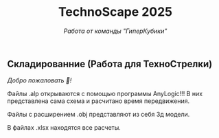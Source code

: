 <header>

<!--
  <<< Author notes: Course header >>>
  Include a 1280×640 image, course title in sentence case, and a concise description in emphasis.
  In your repository settings: enable template repository, add your 1280×640 social image, auto delete head branches.
  Add your open source license, GitHub uses MIT license.
-->

# TechnoScape 2025

_Работа от команды "ГиперКубики"_

</header>

## Складированние (Работа для ТехноСтрелки)

_Добро пожаловать :tada:!_

Файлы .alp открываются с помощью программы AnyLogic!!! В них представлена сама схема и расчитано время передвижения.

Файлы с расширением .obj представляют из себя 3д модели.

В файлах .xlsx находятся все расчеты.


<footer>


</footer>
